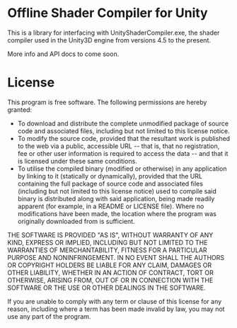 Offline Shader Compiler for Unity
=================================

This is a library for interfacing with UnityShaderCompiler.exe, the shader
compiler used in the Unity3D engine from versions 4.5 to the present.

More info and API docs to come soon.

License
=======

This program is free software. The following permissions are hereby granted:
*   To download and distribute the complete unmodified package of source code
    and associated files, including but not limited to this license notice.
*   To modify the source code, provided that the resultant work is published
    to the web via a public, accessible URL -- that is, that no registration,
	fee or other user information is required to access the data -- and that
	it is licensed under these same conditions.
*   To utilise the compiled binary (modified or otherwise) in any application
    by linking to it (statically or dynamically), provided that the URL
	containing the full package of source code and associated files (including
    but not limited to this license notice) used to compile said binary is
	distributed along with said application, being made readily apparent (for
	example, in a README or LICENSE file). Where no modifications have been
	made, the location where the program was originally downloaded from is
	sufficient.

THE SOFTWARE IS PROVIDED "AS IS", WITHOUT WARRANTY OF ANY KIND, EXPRESS OR
IMPLIED, INCLUDING BUT NOT LIMITED TO THE WARRANTIES OF MERCHANTABILITY,
FITNESS FOR A PARTICULAR PURPOSE AND NONINFRINGEMENT. IN NO EVENT SHALL THE
AUTHORS OR COPYRIGHT HOLDERS BE LIABLE FOR ANY CLAIM, DAMAGES OR OTHER
LIABILITY, WHETHER IN AN ACTION OF CONTRACT, TORT OR OTHERWISE, ARISING FROM,
OUT OF OR IN CONNECTION WITH THE SOFTWARE OR THE USE OR OTHER DEALINGS IN
THE SOFTWARE.

If you are unable to comply with any term or clause of this license for any
reason, including where a term has been made invalid by law, you may not use
any part of the program.
